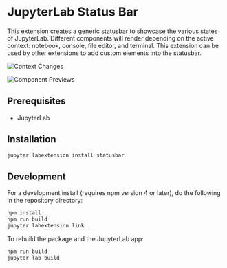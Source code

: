 # JupyterLab Status Bar

This extension creates a generic statusbar to showcase the various states of JupyterLab. Different components will render depending on the active context: notebook, console, file editor, and terminal. This extension can be used by other
extensions to add custom elements into the statusbar.

![Context Changes](http://g.recordit.co/OndGalRjws.gif)

![Component Previews](http://g.recordit.co/jT0NA6D9c9.gif)


## Prerequisites

* JupyterLab

## Installation

```bash
jupyter labextension install statusbar
```

## Development

For a development install (requires npm version 4 or later), do the following in the repository directory:

```bash
npm install
npm run build
jupyter labextension link .
```

To rebuild the package and the JupyterLab app:

```bash
npm run build
jupyter lab build
```
